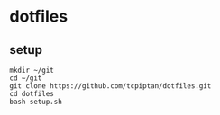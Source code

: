 dotfiles
========

setup
-----

    mkdir ~/git
    cd ~/git
    git clone https://github.com/tcpiptan/dotfiles.git
    cd dotfiles
    bash setup.sh
